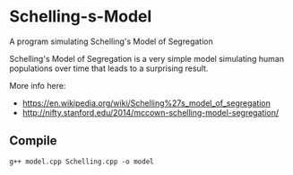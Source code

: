 # Schelling-s-Model
A program simulating Schelling's Model of Segregation

Schelling's Model of Segregation is a very simple model simulating human populations over time that leads to a surprising result.

More info here:
- https://en.wikipedia.org/wiki/Schelling%27s_model_of_segregation
- http://nifty.stanford.edu/2014/mccown-schelling-model-segregation/

## Compile

```
g++ model.cpp Schelling.cpp -o model
```
